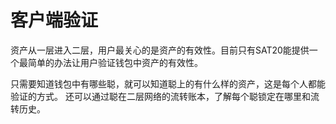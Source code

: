 客户端验证
====

资产从一层进入二层，用户最关心的是资产的有效性。目前只有SAT20能提供一个最简单的办法让用户验证钱包中资产的有效性。

只需要知道钱包中有哪些聪，就可以知道聪上的有什么样的资产，这是每个人都能验证的方式。
还可以通过聪在二层网络的流转账本，了解每个聪锁定在哪里和流转历史。